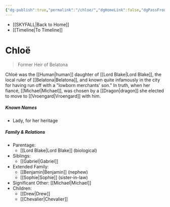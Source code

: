 ```yaml
---
{"dg-publish":true,"permalink":"/chloe/","dgHomeLink":false,"dgPassFrontmatter":false}
---
```


- [[SKYFALL|Back to Home]]
- [[Timeline|To Timeline]]

# Chloë
>Former Heir of Belatona

Chloë was the [[Human|human]] daughter of [[Lord Blake|Lord Blake]], the local ruler of [[Belatona|Belatona]], and known quite infamously in the city for having run off with a "lowborn merchants' son." In truth, when her fiancé, [[Michael|Michael]], was chosen by a [[Dragon|dragon]] she elected to move to [[Vroengard|Vroengard]] with him.

##### Known Names
- Lady, for her heritage 

##### Family & Relations
- Parentage:
	- [[Lord Blake|Lord Blake]] (biological)
- Siblings: 
	- [[Gabriel|Gabriel]]
- Extended Family: 
	- [[Benjamin|Benjamin]] (nephew)
	- [[Sophie|Sophie]] (sister-in-law)
- Significant Other: [[Michael|Michael]]
- Children: 
	- [[Drew|Drew]]
	- [[Chevalier|Chevalier]]